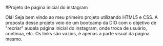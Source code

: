 #Projeto de página inicial do instagram

Olá! Seja bem vindo ao meu primeiro projeto utilizando HTML5 e CSS.
A proposta desse projeto veio de um bootcamp da DIO com o objetivo de "recriar" auqela página inicial do instagram, onde troca de usuário, continua, etc.
Os links são vazios, é apenas a parte visual da página mesmo.
